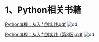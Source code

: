 # 1、Python相关书籍


[Python编程：从入门到实践.pdf](https://github.com/CoderBattery/IT_Books/blob/master/Python%E7%BC%96%E7%A8%8B%EF%BC%9A%E4%BB%8E%E5%85%A5%E9%97%A8%E5%88%B0%E5%AE%9E%E8%B7%B5.pdf)
![dd](https://github.com/CoderBattery/IT_Books/blob/master/images/Python%E7%BC%96%E7%A8%8B%EF%BC%9A%E4%BB%8E%E5%85%A5%E9%97%A8%E5%88%B0%E5%AE%9E%E8%B7%B5.png=300x)

[Python编程：从入门到实践（第3版).pdf](https://github.com/CoderBattery/IT_Books/blob/master/Python%E7%BC%96%E7%A8%8B%EF%BC%9A%E4%BB%8E%E5%85%A5%E9%97%A8%E5%88%B0%E5%AE%9E%E8%B7%B5%EF%BC%88%E7%AC%AC3%E7%89%88\).pdf)
![dd]()

